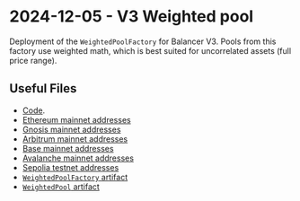 # 2024-12-05 - V3 Weighted pool

Deployment of the `WeightedPoolFactory` for Balancer V3.
Pools from this factory use weighted math, which is best suited for uncorrelated assets (full price range).

## Useful Files

- [Code](https://github.com/balancer/balancer-v3-monorepo/commit/25d73b3d091f5dde943ad6b7d90db9569222510d).
- [Ethereum mainnet addresses](./output/mainnet.json)
- [Gnosis mainnet addresses](./output/gnosis.json)
- [Arbitrum mainnet addresses](./output/arbitrum.json)
- [Base mainnet addresses](./output/base.json)
- [Avalanche mainnet addresses](./output/avalanche.json)
- [Sepolia testnet addresses](./output/sepolia.json)
- [`WeightedPoolFactory` artifact](./artifact/WeightedPoolFactory.json)
- [`WeightedPool` artifact](./artifact/WeightedPool.json)
